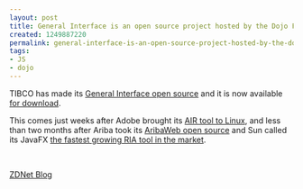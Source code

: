 ```yaml
---
layout: post
title: General Interface is an open source project hosted by the Dojo Foundation
created: 1249887220
permalink: general-interface-is-an-open-source-project-hosted-by-the-dojo-foundation
tags:
- JS
- dojo
---
```

<p>TIBCO has made its <a href="http://gi.tibco.com/">General Interface open source</a>&nbsp;and it is now available <a href="http://gi.tibco.com/svnweb/gi/">for download</a>.</p>
<p>This comes just weeks after Adobe brought its <a href="http://blogs.zdnet.com/open-source/?p=2200">AIR tool to Linux</a>, and less than two months after Ariba took its <a href="http://blogs.zdnet.com/open-source/?p=3530">AribaWeb open source</a>&nbsp;and Sun called its JavaFX <a href="http://blogs.zdnet.com/open-source/?p=3540">the fastest growing RIA tool in the market</a>.</p>
<p>&nbsp;</p>
<p><a onclick="window.open(this.href,'','resizable=no,location=no,menubar=no,scrollbars=no,status=no,toolbar=no,fullscreen=no,dependent=no,status'); return false" href="http://blogs.zdnet.com/open-source/?p=3939">ZDNet Blog</a></p>
